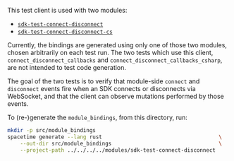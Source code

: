 This test client is used with two modules:

- [`sdk-test-connect-disconnect`](/modules/sdk-test-connect-disconnect)
- [`sdk-test-connect-disconnect-cs`](/modules/sdk-test-connect-disconnect-cs)

Currently, the bindings are generated using only one of those two modules,
chosen arbitrarily on each test run.
The two tests which use this client,
`connect_disconnect_callbacks` and `connect_disconnect_callbacks_csharp`,
are not intended to test code generation.

The goal of the two tests is to verify that module-side `connect` and `disconnect` events
fire when an SDK connects or disconnects via WebSocket,
and that the client can observe mutations performed by those events.

To (re-)generate the `module_bindings`, from this directory, run:

```sh
mkdir -p src/module_bindings
spacetime generate --lang rust                                     \
    --out-dir src/module_bindings                                  \
    --project-path ../../../../modules/sdk-test-connect-disconnect
```
